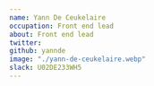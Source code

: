```yaml
---
name: Yann De Ceukelaire
occupation: Front end lead
about: Front end lead
twitter:
github: yannde
image: "./yann-de-ceukelaire.webp"
slack: U02DE233WH5
---
```

